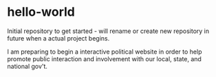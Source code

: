 # hello-world
Initial repository to get started - will rename or create new repository in future when a actual project begins. 

I am preparing to begin a interactive political website in order to help promote public interaction and involvement with our local, state, and national gov't. 
